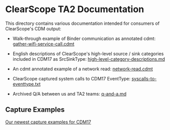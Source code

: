 # ClearScope TA2 Documentation

This directory contains various documentation intended for consumers
of ClearScope's CDM output:

* Walk-through example of Binder communication as annotated cdmt:
  [gather-wifi-service-call.cdmt](gather-wifi-service-call.cdmt)

* English descriptions of ClearScope's high-level source / sink
  categories included in CDM17 as SrcSinkType:
  [high-level-category-descriptions.md](high-level-category-descriptions.md)

* An cdmt annotated example of a network read:
  [network-read.cdmt](network-read.cdmt)
  
* ClearScope captured system calls to CDM17 EventType: [syscalls-to-eventtype.txt](syscalls-to-eventtype.txt)

* Archived Q/A between us and TA2 teams: [q-and-a.md](q-and-a.md)

## Capture Examples

[Our newest capture examples for CDM17](http://rhino.csail.mit.edu/tc)
